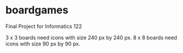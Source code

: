 # boardgames
Final Project for Informatics 122

3 x 3 boards need icons with size 240 px by 240 px.
8 x 8 boards need icons with size 90 px by 90 px.
